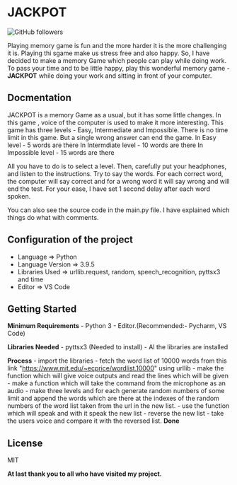 # **JACKPOT**

![GitHub followers](https://img.shields.io/github/followers/Shreejan-35?style=social)

Playing memory game is fun and the more harder it is the more challenging it is. Playing thi sgame make us stress free and also happy. So, I have decided to make a memory Game which people can play while doing work. To pass your time and to be little happy, play this wonderful memory game - **JACKPOT** while doing your work and sitting in front of your computer.

## Docmentation

JACKPOT is a memory Game as a usual, but it has some little changes. In this game , voice of the computer is used to make it more interesting. This game has three levels - Easy, Intermediate and Impossible. 
There is no time limit in this game. But a single wrong answer can end the game.
In Easy level - 5 words are there
In Intermdiate level - 10 words are there
In Impossible level - 15 words are there

All you have to do is to select a level. 
Then, carefully put your headphones, and listen to the instructions.
Try to say the words. For each correct word, the computer will say correct and for a wrong word it will say wrong and will end the test.
For your ease, I have set 1 second delay after each word spoken.

You can also see the source code in the main.py file. I have explained which things do what with comments.

## Configuration of the project

- Language => Python
- Language Version => 3.9.5
- Libraries Used => urllib.request, random, speech_recognition, pyttsx3 and time
- Editor => VS Code

## Getting Started

**Minimum Requirements**
    - Python 3
    - Editor.(Recommended:- Pycharm, VS Code)

**Libraries Needed**
    - pyttsx3 (Needed to install)
    - Al the libraries are installed

**Process**
    - import the libraries
    - fetch the word list of 10000 words from this link "https://www.mit.edu/~ecprice/wordlist.10000" using urllib
    - make the function which will give voice outputs and read the lines which will be given
    - make a function which will take the command from the microphone as an audio
    - make three levels and for each generate random numbers of some limit and append the words which are there at the indexes of the random numbers of the word list taken from the url in the new list.
    - use the function which will speak and with it speak the new list
    - reverse the new list
    - take the users voice and compare it with the reversed list.
    **Done**

## License
MIT

**At last thank you to all who have visited my project.**
